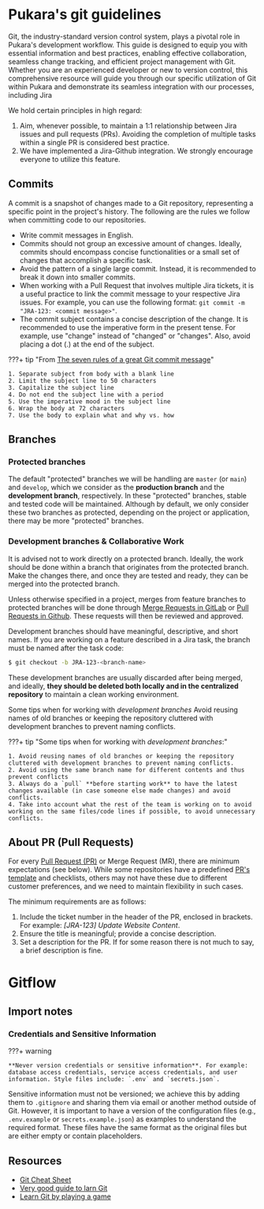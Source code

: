 # Pukara's git guidelines

Git, the industry-standard version control system, plays a pivotal role in Pukara's development workflow. This guide is designed to equip you with essential information and best practices, enabling effective collaboration, seamless change tracking, and efficient project management with Git. Whether you are an experienced developer or new to version control, this comprehensive resource will guide you through our specific utilization of Git within Pukara and demonstrate its seamless integration with our processes, including Jira

We hold certain principles in high regard:

1. Aim, whenever possible, to maintain a 1:1 relationship between Jira issues and pull requests (PRs). Avoiding the completion of multiple tasks within a single PR is considered best practice.
2. We have implemented a Jira-Github integration. We strongly encourage everyone to utilize this feature.

## Commits

A commit is a snapshot of changes made to a Git repository, representing a specific point in the project's history. The following are the rules we follow when committing code to our repositories.

- Write commit messages in English.
- Commits should not group an excessive amount of changes. Ideally, commits should encompass concise functionalities or a small set of changes that accomplish a specific task.
- Avoid the pattern of a single large commit. Instead, it is recommended to break it down into smaller commits.
- When working with a Pull Request that involves multiple Jira tickets, it is a useful practice to link the commit message to your respective Jira issues. For example, you can use the following format: `git commit -m "JRA-123: <commit message>"`.
- The commit subject contains a concise description of the change. It is recommended to use the imperative form in the present tense. For example, use "change" instead of "changed" or "changes". Also, avoid placing a dot (.) at the end of the subject.



???+ tip "From [The seven rules of a great Git commit message](https://cbea.ms/git-commit/#seven-rules)"

    1. Separate subject from body with a blank line
    2. Limit the subject line to 50 characters
    3. Capitalize the subject line
    4. Do not end the subject line with a period
    5. Use the imperative mood in the subject line
    6. Wrap the body at 72 characters
    7. Use the body to explain what and why vs. how

## Branches

### Protected branches

The default "protected" branches we will be handling are `master` (or `main`) and `develop`, which we consider as the **production branch** and the **development branch**, respectively. In these "protected" branches, stable and tested code will be maintained. Although by default, we only consider these two branches as protected, depending on the project or application, there may be more "protected" branches.


### Development branches & Collaborative Work

It is advised not to work directly on a protected branch. Ideally, the work should be done within a branch that originates from the protected branch. Make the changes there, and once they are tested and ready, they can be merged into the protected branch.

Unless otherwise specified in a project, merges from feature branches to protected branches will be done through [Merge Requests in GitLab](https://docs.gitlab.com/ee/user/project/merge_requests/getting_started.html) or [Pull Requests in Github](https://docs.github.com/en/pull-requests/collaborating-with-pull-requests/proposing-changes-to-your-work-with-pull-requests/about-pull-requests). These requests will then be reviewed and approved.

Development branches should have meaningful, descriptive, and short names. If you are working on a feature described in a Jira task, the branch must be named after the task code:

```sh
$ git checkout -b JRA-123-<branch-name>
```

These development branches are usually discarded after being merged, and ideally, **they should be deleted both locally and in the centralized repository** to maintain a clean working environment. 

Some tips when for working with *development branches* Avoid reusing names of old branches or keeping the repository cluttered with development branches to prevent naming conflicts.

???+ tip "Some tips when for working with *development branches*:"

    1. Avoid reusing names of old branches or keeping the repository cluttered with development branches to prevent naming conflicts.
    2. Avoid using the same branch name for different contents and thus prevent conflicts
    3. Always do a `pull` **before starting work** to have the latest changes available (in case someone else made changes) and avoid conflicts.
    4. Take into account what the rest of the team is working on to avoid working on the same files/code lines if possible, to avoid unnecessary conflicts.


## About PR (Pull Requests)

For every [Pull Request (PR)](https://docs.github.com/en/pull-requests/collaborating-with-pull-requests/proposing-changes-to-your-work-with-pull-requests/about-pull-requests) or Merge Request (MR), there are minimum expectations (see below). While some repositories have a predefined [PR's template](https://docs.github.com/en/communities/using-templates-to-encourage-useful-issues-and-pull-requests/creating-a-pull-request-template-for-your-repository) and checklists, others may not have these due to different customer preferences, and we need to maintain flexibility in such cases.

The minimum requirements are as follows:

1. Include the ticket number in the header of the PR, enclosed in brackets. For example: *[JRA-123] Update Website Content*.
2. Ensure the title is meaningful; provide a concise description.
3. Set a description for the PR. If for some reason there is not much to say, a brief description is fine.

# Gitflow

<TODO>

## Import notes

### Credentials and Sensitive Information

???+ warning
   
    **Never version credentials or sensitive information**. For example: database access credentials, service access credentials, and user information. Style files include: `.env` and `secrets.json`.

Sensitive information must not be versioned; we achieve this by adding them to `.gitignore` and sharing them via email or another method outside of Git. However, it is important to have a version of the configuration files (e.g., `.env.example` or `secrets.example.json`) as examples to understand the required format. These files have the same format as the original files but are either empty or contain placeholders.


## Resources

- [Git Cheat Sheet](https://training.github.com/downloads/github-git-cheat-sheet.pdf)
- [Very good guide to larn Git](https://learngitbranching.js.org/)
- [Learn Git by playing a game](https://ohmygit.org/)
